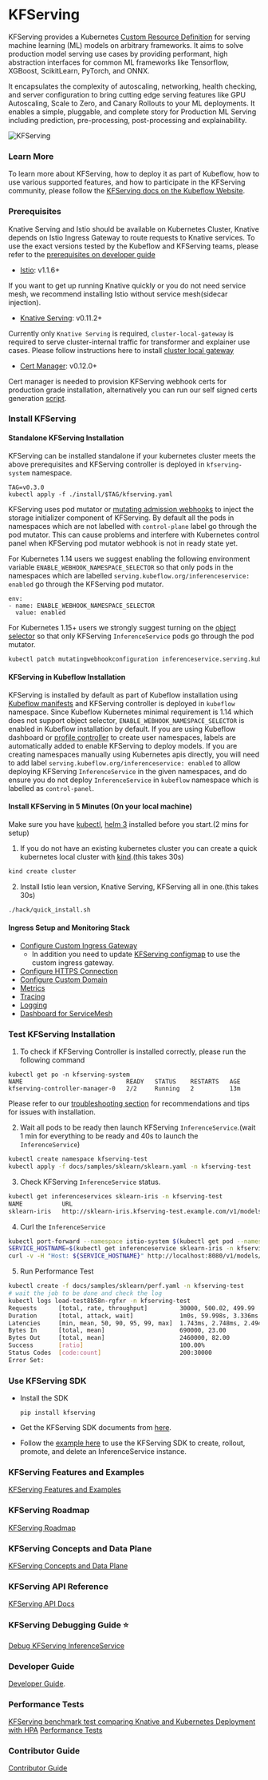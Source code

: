 # KFServing
KFServing provides a Kubernetes [Custom Resource Definition](https://kubernetes.io/docs/concepts/extend-kubernetes/api-extension/custom-resources/) for serving machine learning (ML) models on arbitrary frameworks. It aims to solve production model serving use cases by providing performant, high abstraction interfaces for common ML frameworks like Tensorflow, XGBoost, ScikitLearn, PyTorch, and ONNX.

It encapsulates the complexity of autoscaling, networking, health checking, and server configuration to bring cutting edge serving features like GPU Autoscaling, Scale to Zero, and Canary Rollouts to your ML deployments. It enables a simple, pluggable, and complete story for Production ML Serving including prediction, pre-processing, post-processing and explainability.

![KFServing](/docs/diagrams/kfserving.png)

### Learn More
To learn more about KFServing, how to deploy it as part of Kubeflow, how to use various supported features, and how to participate in the KFServing community, please follow the [KFServing docs on the Kubeflow Website](https://www.kubeflow.org/docs/components/serving/kfserving/).

### Prerequisites
Knative Serving and Istio should be available on Kubernetes Cluster, Knative depends on Istio Ingress Gateway to route requests to Knative services. To use the exact versions tested by the Kubeflow and KFServing teams, please refer to the [prerequisites on developer guide](docs/DEVELOPER_GUIDE.md#install-knative-on-a-kubernetes-cluster)

- [Istio](https://knative.dev/docs/install/installing-istio): v1.1.6+

If you want to get up running Knative quickly or you do not need service mesh, we recommend installing Istio without service mesh(sidecar injection).
- [Knative Serving](https://knative.dev/docs/install/knative-with-any-k8s): v0.11.2+

Currently only `Knative Serving` is required, `cluster-local-gateway` is required to serve cluster-internal traffic for transformer and explainer use cases. Please follow instructions here to install [cluster local gateway](https://knative.dev/docs/install/installing-istio/#updating-your-install-to-use-cluster-local-gateway)

- [Cert Manager](https://cert-manager.io/docs/installation/kubernetes): v0.12.0+

Cert manager is needed to provision KFServing webhook certs for production grade installation, alternatively you can run our self signed certs
generation [script](./hack/self-signed-ca.sh).

### Install KFServing
#### Standalone KFServing Installation
KFServing can be installed standalone if your kubernetes cluster meets the above prerequisites and KFServing controller is deployed in `kfserving-system` namespace.
```
TAG=v0.3.0
kubectl apply -f ./install/$TAG/kfserving.yaml
```
KFServing uses pod mutator or [mutating admission webhooks](https://kubernetes.io/blog/2019/03/21/a-guide-to-kubernetes-admission-controllers/) to inject the storage initializer component of KFServing. By default all the pods in namespaces which are not labelled with `control-plane` label go through the pod mutator.
This can cause problems and interfere with Kubernetes control panel when KFServing pod mutator webhook is not in ready state yet.

For Kubernetes 1.14 users we suggest enabling the following environment variable `ENABLE_WEBHOOK_NAMESPACE_SELECTOR` so that only pods
 in the namespaces which are labelled `serving.kubeflow.org/inferenceservice: enabled` go through the KFServing pod mutator.
```
env:
- name: ENABLE_WEBHOOK_NAMESPACE_SELECTOR
  value: enabled
```

For Kubernetes 1.15+ users we strongly suggest turning on the [object selector](https://kubernetes.io/docs/reference/access-authn-authz/extensible-admission-controllers/#matching-requests-objectselector) so that only KFServing `InferenceService` pods go through the pod mutator.
```bash
kubectl patch mutatingwebhookconfiguration inferenceservice.serving.kubeflow.org --patch '{"webhooks":[{"name": "inferenceservice.kfserving-webhook-server.pod-mutator","objectSelector":{"matchExpressions":[{"key":"serving.kubeflow.org/inferenceservice", "operator": "Exists"}]}}]}'
```
#### KFServing in Kubeflow Installation
KFServing is installed by default as part of Kubeflow installation using [Kubeflow manifests](https://github.com/kubeflow/manifests/tree/master/kfserving) and KFServing controller is deployed in `kubeflow` namespace.
Since Kubeflow Kubernetes minimal requirement is 1.14 which does not support object selector, `ENABLE_WEBHOOK_NAMESPACE_SELECTOR` is enabled in Kubeflow installation by default.
If you are using Kubeflow dashboard or [profile controller](https://www.kubeflow.org/docs/components/multi-tenancy/getting-started/#manual-profile-creation) to create  user namespaces, labels are automatically added to enable KFServing to deploy models. If you are creating namespaces manually using Kubernetes apis directly, you will need to add label `serving.kubeflow.org/inferenceservice: enabled` to allow deploying KFServing `InferenceService` in the given namespaces, and do ensure you do not deploy
`InferenceService` in `kubeflow` namespace which is labelled as `control-panel`.

#### Install KFServing in 5 Minutes (On your local machine)

Make sure you have
[kubectl](https://kubernetes.io/docs/tasks/tools/install-kubectl/#install-kubectl-on-linux),
[helm 3](https://helm.sh/docs/intro/install) installed before you start.(2 mins for setup)
1) If you do not have an existing kubernetes cluster you can create a quick kubernetes local cluster with [kind](https://github.com/kubernetes-sigs/kind#installation-and-usage).(this takes 30s)
```bash
kind create cluster
```
2) Install Istio lean version, Knative Serving, KFServing all in one.(this takes 30s)
```bash
./hack/quick_install.sh
```
#### Ingress Setup and Monitoring Stack
- [Configure Custom Ingress Gateway](https://knative.dev/docs/serving/setting-up-custom-ingress-gateway/)
  - In addition you need to update [KFServing configmap](config/default/configmap/inferenceservice.yaml) to use the custom ingress gateway.
- [Configure HTTPS Connection](https://knative.dev/docs/serving/using-a-tls-cert/)
- [Configure Custom Domain](https://knative.dev/docs/serving/using-a-custom-domain/)
- [Metrics](https://knative.dev/docs/serving/accessing-metrics/)
- [Tracing](https://knative.dev/docs/serving/accessing-traces/)
- [Logging](https://knative.dev/docs/serving/using-a-custom-domain/)
- [Dashboard for ServiceMesh](https://istio.io/latest/docs/tasks/observability/kiali/)

### Test KFServing Installation 

1) To check if KFServing Controller is installed correctly, please run the following command
```shell
kubectl get po -n kfserving-system
NAME                             READY   STATUS    RESTARTS   AGE
kfserving-controller-manager-0   2/2     Running   2          13m
```

Please refer to our [troubleshooting section](docs/DEVELOPER_GUIDE.md#troubleshooting) for recommendations and tips for issues with installation.

2) Wait all pods to be ready then launch KFServing `InferenceService`.(wait 1 min for everything to be ready and 40s to
launch the `InferenceService`)
```bash
kubectl create namespace kfserving-test
kubectl apply -f docs/samples/sklearn/sklearn.yaml -n kfserving-test
```
3) Check KFServing `InferenceService` status.
```bash
kubectl get inferenceservices sklearn-iris -n kfserving-test
NAME           URL                                                              READY   DEFAULT TRAFFIC   CANARY TRAFFIC   AGE
sklearn-iris   http://sklearn-iris.kfserving-test.example.com/v1/models/sklearn-iris   True    100                                109s
```
4) Curl the `InferenceService`
```bash
kubectl port-forward --namespace istio-system $(kubectl get pod --namespace istio-system --selector="app=istio-ingressgateway" --output jsonpath='{.items[0].metadata.name}') 8080:80 &
SERVICE_HOSTNAME=$(kubectl get inferenceservice sklearn-iris -n kfserving-test -o jsonpath='{.status.url}' | cut -d "/" -f 3)
curl -v -H "Host: ${SERVICE_HOSTNAME}" http://localhost:8080/v1/models/sklearn-iris:predict -d @./docs/samples/sklearn/iris-input.json
```
5) Run Performance Test
```bash
kubectl create -f docs/samples/sklearn/perf.yaml -n kfserving-test
# wait the job to be done and check the log
kubectl logs load-test8b58n-rgfxr -n kfserving-test
Requests      [total, rate, throughput]         30000, 500.02, 499.99
Duration      [total, attack, wait]             1m0s, 59.998s, 3.336ms
Latencies     [min, mean, 50, 90, 95, 99, max]  1.743ms, 2.748ms, 2.494ms, 3.363ms, 4.091ms, 7.749ms, 46.354ms
Bytes In      [total, mean]                     690000, 23.00
Bytes Out     [total, mean]                     2460000, 82.00
Success       [ratio]                           100.00%
Status Codes  [code:count]                      200:30000  
Error Set:
```
 
### Use KFServing SDK
* Install the SDK
  ```
  pip install kfserving
  ```
* Get the KFServing SDK documents from [here](python/kfserving/README.md).

* Follow the [example here](docs/samples/client/kfserving_sdk_sample.ipynb) to use the KFServing SDK to create, rollout, promote, and delete an InferenceService instance.

### KFServing Features and Examples
[KFServing Features and Examples](./docs/samples/README.md)

### KFServing Roadmap
[KFServing Roadmap](./ROADMAP.md)

### KFServing Concepts and Data Plane
[KFServing Concepts and Data Plane](./docs/README.md)

### KFServing API Reference
[KFServing API Docs](./docs/apis/README.md)

### KFServing Debugging Guide :star:
[Debug KFServing InferenceService](./docs/KFSERVING_DEBUG_GUIDE.md)

### Developer Guide
[Developer Guide](/docs/DEVELOPER_GUIDE.md).

### Performance Tests
[KFServing benchmark test comparing Knative and Kubernetes Deployment with HPA](test/benchmark/README.md)
[Performance Tests](https://docs.google.com/document/d/1ss7M3cx1qD1PVpTaKTu_Y3C80JJz4nvMZlIyuZutZoE/edit#)

### Contributor Guide
[Contributor Guide](./CONTRIBUTING.md)

